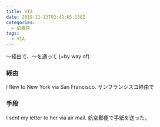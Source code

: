 ```yaml
---
title: VIA
date: 2019-11-13T02:42:05.130Z
categories:
  - 前置詞
tags:
  - VIA
---
```

～経由で、～を通って
(=by way of)
 


### 経由
 

I flew to New York via San Francisco.  サンフランシスコ経由で
 

### 手段
 

I sent my letter to her via air mail.   航空郵便で手紙を送った。
